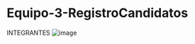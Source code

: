 # Equipo-3-RegistroCandidatos
INTEGRANTES
![image](https://github.com/Secure-Corp/Equipo-3-RegistroCandidatos/assets/69164086/6a1cd90a-c8c0-4c59-a94f-f51896f383ad)
